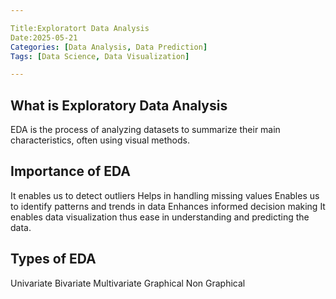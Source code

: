 ```yaml
---

Title:Exploratort Data Analysis
Date:2025-05-21
Categories: [Data Analysis, Data Prediction]
Tags: [Data Science, Data Visualization]

---
```


## What is Exploratory Data Analysis
EDA is the process of analyzing datasets to summarize their main characteristics, often using visual methods.

## Importance of EDA
It enables us to detect outliers
Helps in handling missing values
Enables us to identify patterns and trends in data
Enhances informed decision making
It enables data visualization thus ease in understanding and predicting the data.

## Types of EDA
Univariate
Bivariate
Multivariate
Graphical
Non Graphical

